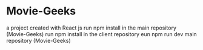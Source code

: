 # Movie-Geeks
a project created with React js
run npm install in the main  repository (Movie-Geeks)
run npm install in the client  repository
eun npm run dev main  repository (Movie-Geeks)
